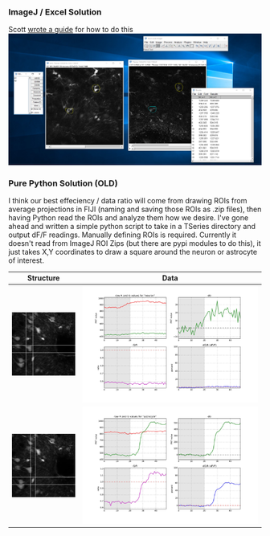 ### ImageJ / Excel Solution

Scott [wrote a guide](2016-12-02-excel/readme.md) for how to do this
![](2016-12-02-excel/xmlroi.PNG)

### Pure Python Solution (OLD)

I think our best effeciency / data ratio will come from drawing ROIs from average projections in FIJI (naming and saving those ROIs as .zip files), then having Python read the ROIs and analyze them how we desire. I've gone ahead and written a simple python script to take in a TSeries directory and output dF/F readings. Manually defining ROIs is required. Currently it doesn't read from ImageJ ROI Zips (but there are pypi modules to do this), it just takes X,Y coordinates to draw a square around the neuron or astrocyte of interest.

Structure | Data
--- | ---
![](python/neuron.png) | ![](python/neuron.jpg)
![](python/astrocyte.png) | ![](python/astrocyte.jpg)
